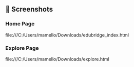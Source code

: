 ## 📸 Screenshots

### Home Page
file:///C:/Users/mamello/Downloads/edubridge_index.html 


### Explore Page
file:///C:/Users/mamello/Downloads/explore.html
